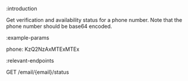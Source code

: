 :introduction

Get verification and availability status for a phone number. Note that the
phone number should be base64 encoded.

:example-params

phone: KzQ2NzAxMTExMTEx

:relevant-endpoints

GET /email/{email}/status
